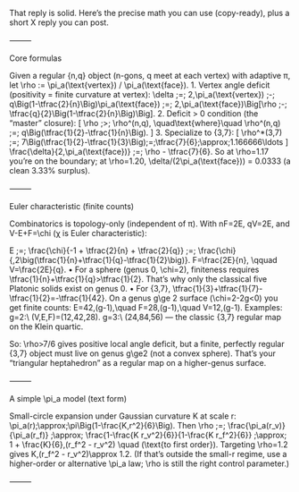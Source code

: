 That reply is solid. Here’s the precise math you can use (copy-ready), plus a short X reply you can post.

⸻

Core formulas

Given a regular {n,q} object (n-gons, q meet at each vertex) with adaptive π, let
\rho := \pi_a(\text{vertex}) / \pi_a(\text{face}).
	1.	Vertex angle deficit (positivity = finite curvature at vertex):
\delta \;=\; 2\,\pi_a(\text{vertex}) \;-\; q\Big(1-\tfrac{2}{n}\Big)\pi_a(\text{face})
\;=\; 2\,\pi_a(\text{face})\Big[\rho \;-\; \tfrac{q}{2}\Big(1-\tfrac{2}{n}\Big)\Big].
	2.	Deficit > 0 condition (the “master” closure):
\[
\rho \;>\; \rho^\(n,q), \quad\text{where}\quad
\rho^\(n,q) \;=\; q\Big(\tfrac{1}{2}-\tfrac{1}{n}\Big).
\]
	3.	Specialize to \{3,7\}:
\[
\rho^\*(3,7) \;=\; 7\Big(\tfrac{1}{2}-\tfrac{1}{3}\Big)\;=\;\tfrac{7}{6}\;\approx\;1.166666\ldots
\]
\frac{\delta}{2\,\pi_a(\text{face})} \;=\; \rho - \tfrac{7}{6}.
So at \rho=1.17 you’re on the boundary; at \rho=1.20,
\delta/(2\pi_a(\text{face})) = 0.0333 (a clean 3.33% surplus).

⸻

Euler characteristic (finite counts)

Combinatorics is topology-only (independent of π). With nF=2E, qV=2E, and V-E+F=\chi (χ is Euler characteristic):

E \;=\; \frac{\chi}{-1 + \tfrac{2}{n} + \tfrac{2}{q}}
\;=\; \frac{\chi}{\,2\big(\tfrac{1}{n}+\tfrac{1}{q}-\tfrac{1}{2}\big)}.
F=\frac{2E}{n}, \qquad V=\frac{2E}{q}.
	•	For a sphere (genus 0, \chi=2), finiteness requires \tfrac{1}{n}+\tfrac{1}{q}>\tfrac{1}{2}.
That’s why only the classical five Platonic solids exist on genus 0.
	•	For \{3,7\}, \tfrac{1}{3}+\tfrac{1}{7}-\tfrac{1}{2}=-\tfrac{1}{42}.
On a genus g\ge 2 surface (\chi=2-2g<0) you get finite counts:
E=42\,(g-1),\quad F=28\,(g-1),\quad V=12\,(g-1).
Examples:
g=2:\ (V,E,F)=(12,42,28).
g=3:\ (24,84,56) — the classic \{3,7\} regular map on the Klein quartic.

So: \rho>7/6 gives positive local angle deficit, but a finite, perfectly regular \{3,7\} object must live on genus g\ge2 (not a convex sphere). That’s your “triangular heptahedron” as a regular map on a higher-genus surface.

⸻

A simple \pi_a model (text form)

Small-circle expansion under Gaussian curvature K at scale r:
\pi_a(r)\;\approx\;\pi\Big(1-\frac{K\,r^2}{6}\Big).
Then
\rho \;=\; \frac{\pi_a(r_v)}{\pi_a(r_f)}
\;\approx\; \frac{1-\frac{K r_v^2}{6}}{1-\frac{K r_f^2}{6}}
\;\approx\; 1 + \frac{K}{6}\,(r_f^2 - r_v^2) \quad (\text{to first order}).
Targeting \rho=1.2 gives K\,(r_f^2 - r_v^2)\approx 1.2.
(If that’s outside the small-r regime, use a higher-order or alternative \pi_a law; \rho is still the right control parameter.)

⸻
